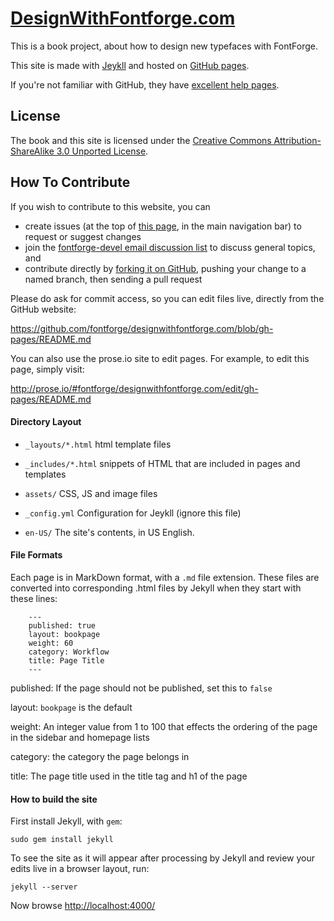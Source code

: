 [DesignWithFontforge.com](http://designwithfontforge.com)
=======================

This is a book project, about how to design new typefaces with FontForge.

This site is made with [Jeykll](https://github.com/mojombo/jekyll/wiki/Usage) and hosted on [GitHub pages](http://pages.github.com).

If you're not familiar with GitHub, they have [excellent help pages](https://help.github.com).

## License

The book and this site is licensed under the [Creative Commons Attribution-ShareAlike 3.0 Unported License](http://creativecommons.org/licenses/by-sa/3.0/).

## How To Contribute

If you wish to contribute to this website, you can

* create issues (at the top of [this page](http://github.com/fontforge/designwithfontforge.com), in the main navigation bar) to request or suggest changes
* join the [fontforge-devel email discussion list](http://fontforge.10959.n7.nabble.com/Developer-f3.html) to discuss general topics, and 
* contribute directly by [forking it on GitHub](https://help.github.com), pushing your change to a named branch, then sending a pull request

Please do ask for commit access, so you can edit files live, directly from the GitHub website:

https://github.com/fontforge/designwithfontforge.com/blob/gh-pages/README.md

You can also use the prose.io site to edit pages. For example, to edit this page, simply visit:

http://prose.io/#fontforge/designwithfontforge.com/edit/gh-pages/README.md

#### Directory Layout

- `_layouts/*.html` html template files

- `_includes/*.html` snippets of HTML that are included in pages and templates

- `assets/` CSS, JS and image files

- `_config.yml` Configuration for Jeykll (ignore this file)

- `en-US/` The site's contents, in US English. 

#### File Formats

Each page is in MarkDown format, with a `.md` file extension. These files are converted into corresponding .html files by Jekyll when they start with these lines:

```
    ---
    published: true
    layout: bookpage
    weight: 60
    category: Workflow
    title: Page Title
    ---
```

published: If the page should not be published, set this to `false`

layout: `bookpage` is the default

weight: An integer value from 1 to 100 that effects the ordering of the page in the sidebar and homepage lists

category: the category the page belongs in

title: The page title used in the title tag and h1 of the page

#### How to build the site

First install Jekyll, with `gem`:

    sudo gem install jekyll

To see the site as it will appear after processing by Jekyll and review your edits live in a browser layout, run:

    jekyll --server

Now browse [http://localhost:4000/](http://localhost:4000/)
